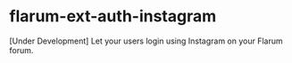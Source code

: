 # flarum-ext-auth-instagram
[Under Development] Let your users login using Instagram on your Flarum forum.
